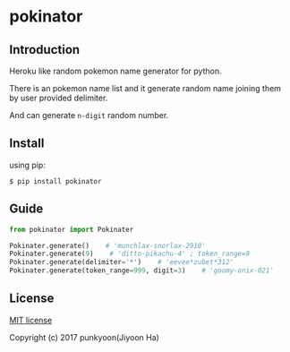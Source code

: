 # pokinator

## Introduction

Heroku like random pokemon name generator for python.

There is an pokemon name list and it generate random name joining them by user provided delimiter.

And can generate `n-digit` random number.

## Install

using pip:

`$ pip install pokinator`

## Guide

```python
from pokinator import Pokinater

Pokinater.generate()    # 'munchlax-snorlax-2910'
Pokinater.generate(9)    # 'ditto-pikachu-4' ; token_range=9
Pokinater.generate(delimiter='*')    # 'eevee*zubet*312'
Pokinater.generate(token_range=999, digit=3)    # 'goomy-onix-021'
```

## License

[MIT license](https://github.com/punkyoon/namegen/blob/master/LICENSE)

Copyright (c) 2017 punkyoon(Jiyoon Ha)

